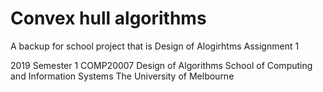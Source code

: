 # Convex hull algorithms 

A backup for school project that is Design of Alogirhtms Assignment 1

2019 Semester 1
COMP20007 Design of Algorithms School of Computing and Information Systems The University of Melbourne
